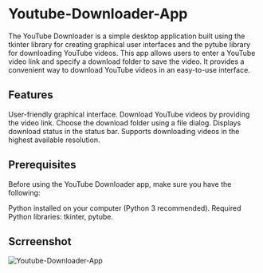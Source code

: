# Youtube-Downloader-App

The YouTube Downloader is a simple desktop application built using the tkinter library for creating graphical user interfaces and the pytube library for downloading YouTube videos. This app allows users to enter a YouTube video link and specify a download folder to save the video. It provides a convenient way to download YouTube videos in an easy-to-use interface.

## Features
User-friendly graphical interface.
Download YouTube videos by providing the video link.
Choose the download folder using a file dialog.
Displays download status in the status bar.
Supports downloading videos in the highest available resolution.

## Prerequisites
Before using the YouTube Downloader app, make sure you have the following:

Python installed on your computer (Python 3 recommended).
Required Python libraries: tkinter, pytube.

## Scrreenshot

![Youtube-Downloader-App](https://github.com/Djaberkaci/Youtube-Downloader-App/assets/119764953/eca5e76f-6f53-4ad9-a7aa-27506f11ce82)
